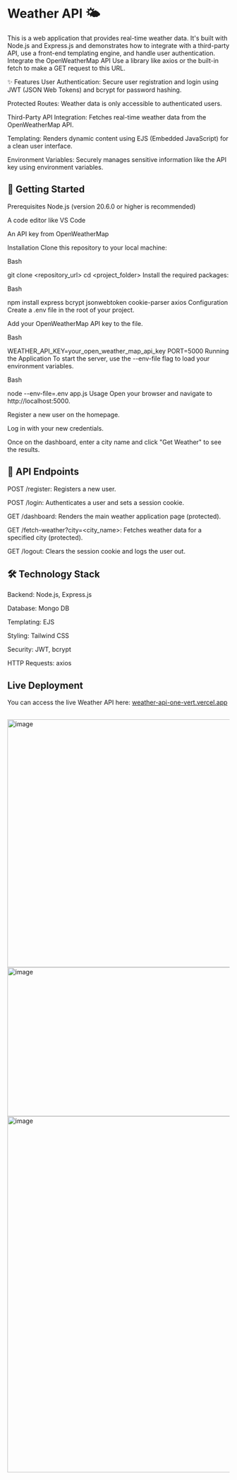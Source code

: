 # Weather API 🌤️
This is a web application that provides real-time weather data. It's built with Node.js and Express.js and demonstrates how to integrate with a third-party API, use a front-end templating engine, and handle user authentication.
Integrate the OpenWeatherMap API
Use a library like axios or the built-in fetch to make a GET request to this URL.

✨ Features
User Authentication: Secure user registration and login using JWT (JSON Web Tokens) and bcrypt for password hashing.

Protected Routes: Weather data is only accessible to authenticated users.

Third-Party API Integration: Fetches real-time weather data from the OpenWeatherMap API.

Templating: Renders dynamic content using EJS (Embedded JavaScript) for a clean user interface.

Environment Variables: Securely manages sensitive information like the API key using environment variables.

## 🚀 Getting Started
Prerequisites
Node.js (version 20.6.0 or higher is recommended)

A code editor like VS Code

An API key from OpenWeatherMap

Installation
Clone this repository to your local machine:

Bash

git clone <repository_url>
cd <project_folder>
Install the required packages:

Bash

npm install express bcrypt jsonwebtoken cookie-parser axios
Configuration
Create a .env file in the root of your project.

Add your OpenWeatherMap API key to the file.

Bash

WEATHER_API_KEY=your_open_weather_map_api_key
PORT=5000
Running the Application
To start the server, use the --env-file flag to load your environment variables.

Bash

node --env-file=.env app.js
Usage
Open your browser and navigate to http://localhost:5000.

Register a new user on the homepage.

Log in with your new credentials.

Once on the dashboard, enter a city name and click "Get Weather" to see the results.

## 📄 API Endpoints
POST /register: Registers a new user.

POST /login: Authenticates a user and sets a session cookie.

GET /dashboard: Renders the main weather application page (protected).

GET /fetch-weather?city=<city_name>: Fetches weather data for a specified city (protected).

GET /logout: Clears the session cookie and logs the user out.

## 🛠️ Technology Stack
Backend: Node.js, Express.js

Database: Mongo DB

Templating: EJS

Styling: Tailwind CSS

Security: JWT, bcrypt

HTTP Requests: axios
## Live Deployment

You can access the live Weather API here: [weather-api-one-vert.vercel.app](https://weather-api-one-vert.vercel.app/)
##
<img width="587" height="561" alt="image" src="https://github.com/user-attachments/assets/77a3c2f1-3a57-4770-87f2-1dcd862a5461" />
<img width="831" height="337" alt="image" src="https://github.com/user-attachments/assets/706eb03e-02dc-49c1-bb79-f463c2bd1e86" />
<img width="1145" height="806" alt="image" src="https://github.com/user-attachments/assets/cbcc9e2b-5fb5-459a-8e97-0a0a5f2cff4d" />




